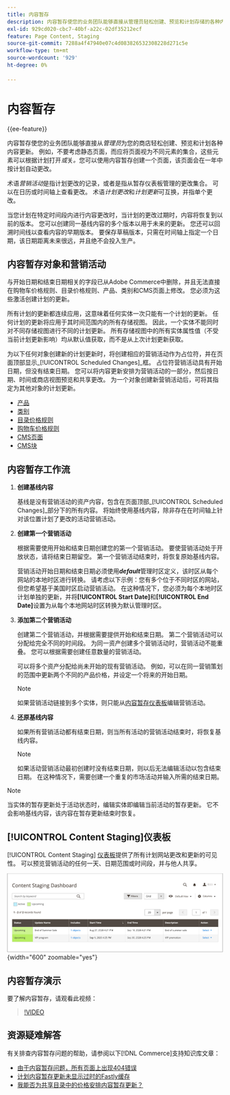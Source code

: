 ```yaml
---
title: 内容暂存
description: 内容暂存使您的业务团队能够直接从管理员轻松创建、预览和计划存储的各种内容更新。
exl-id: 929cd020-cbc7-40bf-a22c-02df35212ecf
feature: Page Content, Staging
source-git-commit: 7288a4f47940e07c4d083826532308228d271c5e
workflow-type: tm+mt
source-wordcount: '929'
ht-degree: 0%

---
```


# 内容暂存

{{ee-feature}}

内容暂存使您的业务团队能够直接从&#x200B;_管理员_&#x200B;为您的商店轻松创建、预览和计划各种内容更新。 例如，不要考虑静态页面，而应将页面视为不同元素的集合，这些元素可以根据计划打开&#x200B;_或_&#x200B;关&#x200B;_。_&#x200B;您可以使用内容暂存创建一个页面，该页面会在一年中按计划自动更改。

术语&#x200B;_营销活动_&#x200B;是指计划更改的记录，或者是指从暂存仪表板管理的更改集合。 可以在日历或时间轴上查看更改。 术语&#x200B;_计划更改_&#x200B;和&#x200B;_计划更新_&#x200B;可互换，并指单个更改。

当您计划在特定时间段内进行内容更改时，当计划的更改过期时，内容将恢复到以前的版本。 您可以创建同一基线内容的多个版本以用于未来的更新。 您还可以回溯时间线以查看内容的早期版本。 要保存草稿版本，只需在时间轴上指定一个日期，该日期距离未来很远，并且绝不会投入生产。

## 内容暂存对象和营销活动

与开始日期和结束日期相关的字段已从Adobe Commerce中删除，并且无法直接在购物车价格规则、目录价格规则、产品、类别和CMS页面上修改。 您必须为这些激活创建计划的更新。

所有计划的更新都连续应用，这意味着任何实体一次只能有一个计划的更新。 任何计划的更新将应用于其时间范围内的所有存储视图。 因此，一个实体不能同时对不同存储视图进行不同的计划更新。 所有存储视图中的所有实体属性值（不受当前计划更新影响）均从默认值获取，而不是从上次计划更新获取。

为以下任何对象创建新的计划更新时，将创建相应的营销活动作为占位符，并在页面顶部显示&#x200B;_[!UICONTROL Scheduled Changes]_框。 占位符营销活动具有开始日期，但没有结束日期。 您可以将内容更新安排为营销活动的一部分，然后按日期、时间或商店视图预览和共享更改。 为一个对象创建新营销活动后，可将其指定为其他对象的计划更新。

- [产品](../catalog/product-scheduled-changes.md)
- [类别](../catalog/category-scheduled-changes.md)
- [目录价格规则](../merchandising-promotions/price-rule-catalog-scheduled-changes.md)
- [购物车价格规则](../merchandising-promotions/price-rule-cart-scheduled-changes.md)
- [CMS页面](pages-workspace.md#scheduled-changes)
- [CMS块](blocks.md)

## 内容暂存工作流

1. **创建基线内容**

   基线是没有营销活动的资产内容，包含在页面顶部&#x200B;_[!UICONTROL Scheduled Changes]_部分下的所有内容。 将始终使用基线内容，除非存在在时间轴上针对该位置计划了更改的活动营销活动。

1. **创建第一个营销活动**

   根据需要使用开始和结束日期创建您的第一个营销活动。 要使营销活动处于开放状态，请将结束日期留空。 第一个营销活动结束时，将恢复原始基线内容。

   营销活动开始日期和结束日期必须使用&#x200B;**_default_**&#x200B;管理时区定义，该时区从每个网站的本地时区进行转换。 请考虑以下示例：您有多个位于不同时区的网站，但您希望基于美国时区启动营销活动。 在这种情况下，您必须为每个本地时区计划单独的更新，并将&#x200B;**[!UICONTROL Start Date]**&#x200B;和&#x200B;**[!UICONTROL End Date]**&#x200B;设置为从每个本地网站时区转换为默认管理时区。

1. **添加第二个营销活动**

   创建第二个营销活动，并根据需要提供开始和结束日期。 第二个营销活动可以分配给完全不同的时间段。 为同一资产创建多个营销活动时，营销活动不能重叠。 您可以根据需要创建任意数量的营销活动。

   可以将多个资产分配给尚未开始的现有营销活动。 例如，可以在同一营销策划的范围中更新两个不同的产品价格，并设定一个将来的开始日期。

   >[!NOTE]
   >
   >如果营销活动链接到多个实体，则只能从[内容暂存仪表板](content-staging-dashboard.md)编辑营销活动。

1. **还原基线内容**

   如果所有营销活动都有结束日期，则当所有活动的营销活动结束时，将恢复基线内容。

   >[!NOTE]
   >
   >如果活动营销活动最初创建时没有结束日期，则以后无法编辑活动以包含结束日期。 在这种情况下，需要创建一个重复的市场活动并输入所需的结束日期。

>[!NOTE]
>
>当实体的暂存更新处于活动状态时，编辑实体即编辑当前活动的暂存更新。 它不会影响基线内容，该内容在暂存更新结束时恢复。

## [!UICONTROL Content Staging]仪表板

[!UICONTROL Content Staging] [仪表板](content-staging-dashboard.md)提供了所有计划网站更改和更新的可见性。 可以预览营销活动的任何一天、日期范围或时间段，并与他人共享。

![暂存仪表板](./assets/content-staging-dashboard-grid.png){width="600" zoomable="yes"}

## 内容暂存演示

要了解内容暂存，请观看此视频：

>[!VIDEO](https://video.tv.adobe.com/v/343784?quality=12&learn=on)

## 资源疑难解答

有关排查内容暂存问题的帮助，请参阅以下[!DNL Commerce]支持知识库文章：

- [由于内容暂存问题，所有页面上出现404错误](https://experienceleague.adobe.com/docs/commerce-knowledge-base/kb/troubleshooting/site-down-or-unresponsive/error-404-on-all-pages-due-to-content-staging-issue.html)
- [计划内容暂存更新未显示过时的Fastly缓存](https://experienceleague.adobe.com/docs/commerce-knowledge-base/kb/troubleshooting/miscellaneous/scheduled-content-staging-updates-not-displayed-with-stale-fastly-cache.html)
- [我能否为共享目录中的价格安排内容暂存更新？](https://experienceleague.adobe.com/docs/commerce-knowledge-base/kb/faq/can-i-schedule-content-staging-updates-for-prices-in-a-shared-catalog.html)
